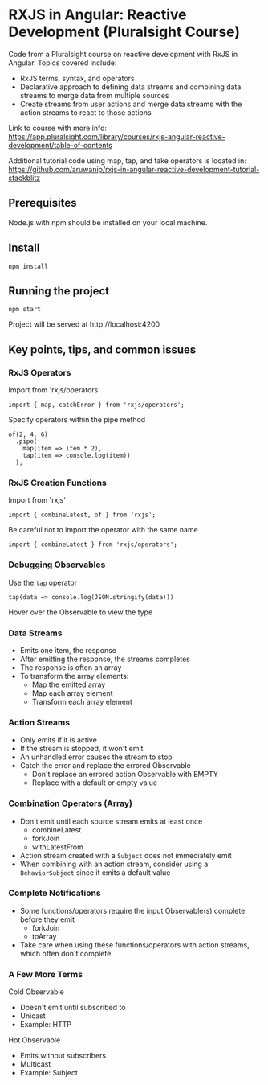 # RXJS in Angular: Reactive Development (Pluralsight Course)

Code from a Pluralsight course on reactive development with RxJS in Angular.
Topics covered include:

- RxJS terms, syntax, and operators
- Declarative approach to defining data streams and combining data streams to merge data from multiple sources
- Create streams from user actions and merge data streams with the action streams to react to those actions

Link to course with more info: https://app.pluralsight.com/library/courses/rxjs-angular-reactive-development/table-of-contents

Additional tutorial code using map, tap, and take operators is located in: https://github.com/aruwanip/rxjs-in-angular-reactive-development-tutorial-stackblitz

## Prerequisites

Node.js with npm should be installed on your local machine.

## Install

`npm install`

## Running the project

`npm start`

Project will be served at http://localhost:4200

## Key points, tips, and common issues

### RxJS Operators

Import from 'rxjs/operators'

`import { map, catchError } from 'rxjs/operators';`

Specify operators within the pipe method

```
of(2, 4, 6)
  .pipe(
    map(item => item * 2),
    tap(item => console.log(item))
  );
```

### RxJS Creation Functions

Import from 'rxjs'

`import { combineLatest, of } from 'rxjs';`

Be careful not to import the operator with the same name

`import { combineLatest } from 'rxjs/operators';`

### Debugging Observables

Use the `tap` operator

`tap(data => console.log(JSON.stringify(data)))`

Hover over the Observable to view the type

### Data Streams

- Emits one item, the response
- After emitting the response, the streams completes
- The response is often an array
- To transform the array elements:
  - Map the emitted array
  - Map each array element
  - Transform each array element

### Action Streams

- Only emits if it is active
- If the stream is stopped, it won't emit
- An unhandled error causes the stream to stop
- Catch the error and replace the errored Observable
  - Don't replace an errored action Observable with EMPTY
  - Replace with a default or empty value

### Combination Operators (Array)

- Don't emit until each source stream emits at least once
  - combineLatest
  - forkJoin
  - withLatestFrom
- Action stream created with a `Subject` does not immediately emit
- When combining with an action stream, consider using a `BehaviorSubject` since it emits a default value

### Complete Notifications

- Some functions/operators require the input Observable(s) complete before they emit
  - forkJoin
  - toArray
- Take care when using these functions/operators with action streams, which often don't complete

### A Few More Terms

Cold Observable
- Doesn't emit until subscribed to
- Unicast
- Example: HTTP

Hot Observable
- Emits without subscribers
- Multicast
- Example: Subject
